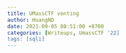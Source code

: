 ```yaml
---
title: UMassCTF venting
author: HoangND
date: 2021-09-05 08:51:00 +0700
categories: [Writeups, UmassCTF '22]
tags: [sqli]
---
```


